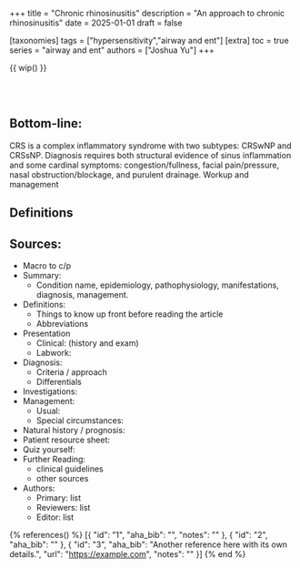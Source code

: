 +++
title = "Chronic rhinosinusitis"
description = "An approach to chronic rhinosinusitis"
date = 2025-01-01
draft = false

[taxonomies]
tags = ["hypersensitivity","airway and ent"]
[extra]
toc = true
series = "airway and ent"
authors = ["Joshua Yu"]
+++

{{ wip() }}

</br>
</br>

<div class="blur-container">

## Bottom-line:

CRS is a complex inflammatory syndrome with two subtypes: CRSwNP and CRSsNP. Diagnosis requires both structural evidence of sinus inflammation and some cardinal symptoms: congestion/fullness, facial pain/pressure, nasal obstruction/blockage, and purulent drainage. Workup and management

## Definitions

## Sources:

- Macro to c/p
- Summary:
  - Condition name, epidemiology, pathophysiology, manifestations, diagnosis, management.
- Definitions:
  - Things to know up front before reading the article
  - Abbreviations
- Presentation
  - Clinical: (history and exam)
  - Labwork:
- Diagnosis:
  - Criteria / approach
  - Differentials
- Investigations:
- Management:
  - Usual:
  - Special circumstances:
- Natural history / prognosis:
- Patient resource sheet:
- Quiz yourself:
- Further Reading:
  - clinical guidelines
  - other sources
- Authors:
  - Primary: list
  - Reviewers: list
  - Editor: list

{% references() %}
[{
"id": "1",
"aha_bib": "",
"notes": ""
}, {
"id": "2",
"aha_bib": ""
}, {
"id": "3",
"aha_bib": "Another reference here with its own details.",
"url": "https://example.com",
"notes": ""
}]
{% end %}

</div>
